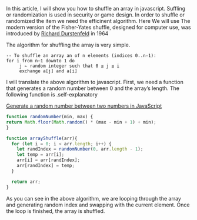 In this article, I will show you how to shuffle an array in javascript. Suffling or randomization is used in security or game design. In order to shuffle or randomized the item we need the efficinent algorithm. Here We will use The modern version of the Fisher-Yates shuffle, designed for computer use, was introduced by  [Richard Durstenfeld](https://en.wikipedia.org/w/index.php?title=Richard_Durstenfeld&action=edit&redlink=1 "Richard Durstenfeld (page does not exist)")  in 1964

The algorithm for shuffling the array is very simple.

```
-- To shuffle an array an of n elements (indices 0..n-1):
for i from n−1 downto 1 do
     j ← random integer such that 0 ≤ j ≤ i
     exchange a[j] and a[i]

```

I will translate the above algorithm to javascript. First, we need a function that generates a random number between 0 and the array’s length. The following function is .self-explanatory

[Generate a random number between two numbers in JavaScript](https://stackoverflow.com/questions/4959975/generate-random-number-between-two-numbers-in-javascript)

```javascript
function randomNumber(min, max) {
return Math.floor(Math.random() * (max - min + 1) + min);
}

```

```javascript
function arrayShuffle(arr){
  for (let i = 0; i < arr.length; i++) {
    let randIndex = randomNumber(0, arr.length - 1);
    let temp = arr[i];
    arr[i] = arr[randIndex];
    arr[randIndex] = temp;
  }

  return arr;
}

```

As you can see in the above algorithm, we are looping through the array and generating random index and swapping with the current element. Once the loop is finished, the array is shuffled.
<!--stackedit_data:
eyJoaXN0b3J5IjpbMTk1MDgyOTAwMl19
-->